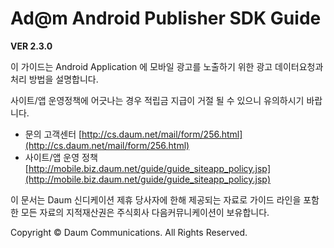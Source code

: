 # Ad@m Android Publisher SDK Guide

**VER 2.3.0**

이 가이드는 Android Application 에 모바일 광고를 노출하기 위한 광고 데이터요청과 처리 방법을 설명합니다.
  
사이트/앱 운영정책에 어긋나는 경우 적립금 지급이 거절 될 수 있으니 유의하시기 바랍니다.
* 문의 고객센터 [http://cs.daum.net/mail/form/256.html](http://cs.daum.net/mail/form/256.html)* 사이트/앱 운영 정책 [http://mobile.biz.daum.net/guide/guide_siteapp_policy.jsp](http://mobile.biz.daum.net/guide/guide_siteapp_policy.jsp)

이 문서는 Daum 신디케이션 제휴 당사자에 한해 제공되는 자료로 가이드 라인을 포함한 모든 자료의 지적재산권은 주식회사 다음커뮤니케이션이 보유합니다.
Copyright © Daum Communications. All Rights Reserved.
